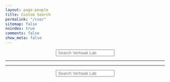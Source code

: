 ```yaml
---
layout: page-people
title: Custom Search
permalink: "/cse/"
sitemap: false
noindex: true
comments: false
show_meta: false
---
```

<div id="searchbox" align="center">
<div class="searchcont">
    <span class="searchicon"><i class="fa fa-search fa-2x"></i></span>
    <form role="search" method="get" action="{{ site.url }}/cse/">
        <input id="searchString" name="searchString"
               placeholder=" Search Verhaak Lab" type="text">
    </form>
</div>
</div>
<hr>
<script>
        (function() {
            var cx = '{{site.google_search}}';
            var gcse = document.createElement('script');
            gcse.type = 'text/javascript';
            gcse.async = true;
            gcse.src = (document.location.protocol == 'https:' ? 'https:' : 'http:') +
            '//www.google.com/cse/cse.js?cx=' + cx;
            var s = document.getElementsByTagName('script')[0];
            s.parentNode.insertBefore(gcse, s);
        })();
</script>
<gcse:searchresults-only queryParameterName="searchString"></gcse:searchresults-only>
<hr>
<div id="searchbox" align="center">
<div class="searchcont">
    <span class="searchicon"><i class="fa fa-search fa-2x"></i></span>
    <form role="search" method="get" action="{{ site.url }}/cse/">
        <input id="searchString" name="searchString"
               placeholder=" Search Verhaak Lab" type="text">
    </form>
</div>
</div>

